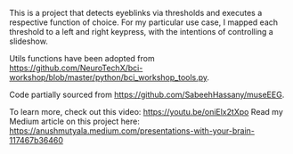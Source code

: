 This is a project that detects eyeblinks via thresholds and executes a respective function of choice. For my particular use case, I mapped each threshold to a left and right keypress, with the intentions of controlling a slideshow.

Utils functions have been adopted from https://github.com/NeuroTechX/bci-workshop/blob/master/python/bci_workshop_tools.py.

Code partially sourced from https://github.com/SabeehHassany/museEEG.

To learn more, check out this video: https://youtu.be/oniElx2tXpo
Read my Medium article on this project here: https://anushmutyala.medium.com/presentations-with-your-brain-117467b36460
